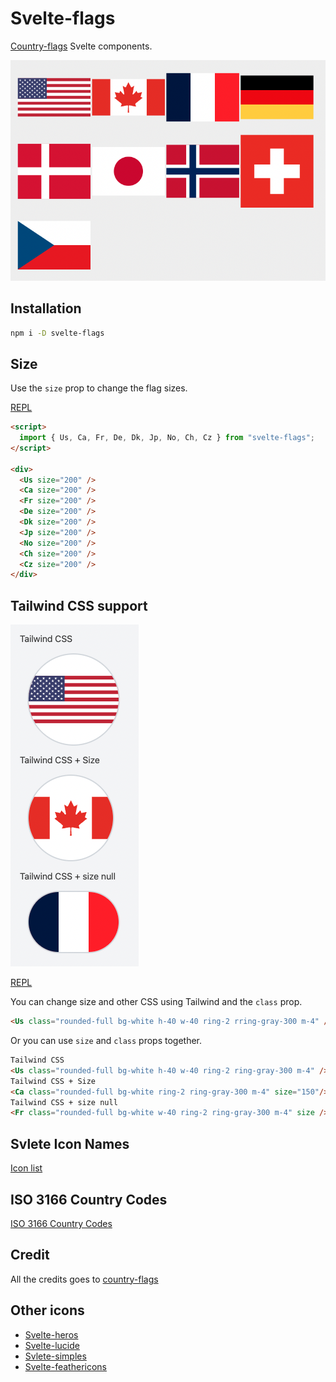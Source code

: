 # Svelte-flags

[Country-flags](https://github.com/hampusborgos/country-flags) Svelte components.

![flags](https://raw.githubusercontent.com/shinokada/svelte-flags/main/static/images/flag1.png)

## Installation

```sh
npm i -D svelte-flags
```

## Size

Use the `size` prop to change the flag sizes.

[REPL](https://svelte.dev/repl/445d2bd2211a4386b5cba3953d8f9fbd?version=3.47.0)

```html
<script>
  import { Us, Ca, Fr, De, Dk, Jp, No, Ch, Cz } from "svelte-flags";
</script>

<div>
  <Us size="200" />
  <Ca size="200" />
  <Fr size="200" />
  <De size="200" />
  <Dk size="200" />
  <Jp size="200" />
  <No size="200" />
  <Ch size="200" />
  <Cz size="200" />
</div>
```

## Tailwind CSS support

![flags](https://raw.githubusercontent.com/shinokada/svelte-flags/main/static/images/flag2.png)

[REPL](https://svelte.dev/repl/7611e8f78f3847d4bb89f7e0179ce3d9?version=3.47.0)

You can change size and other CSS using Tailwind and the `class` prop.

```html
<Us class="rounded-full bg-white h-40 w-40 ring-2 rring-gray-300 m-4" />
```

Or you can use `size` and `class` props together.

```html
Tailwind CSS
<Us class="rounded-full bg-white h-40 w-40 ring-2 ring-gray-300 m-4" />
Tailwind CSS + Size
<Ca class="rounded-full bg-white ring-2 ring-gray-300 m-4" size="150"/>
Tailwind CSS + size null
<Fr class="rounded-full bg-white w-40 ring-2 ring-gray-300 m-4" size />
```

## Svlete Icon Names

[Icon list](https://github.com/shinokada/svelte-flags/blob/main/flags.md)

## ISO 3166 Country Codes

[ISO 3166 Country Codes](https://github.com/shinokada/svelte-flags/blob/main/iso-3166-country-codes.md)


## Credit

All the credits goes to [country-flags](https://github.com/hampusborgos/country-flags)

## Other icons

- [Svelte-heros](https://github.com/shinokada/svelte-heros)
- [Svelte-lucide](https://github.com/shinokada/svelte-lucide)
- [Svlete-simples](https://github.com/shinokada/svelte-simples)
- [Svelte-feathericons](https://github.com/shinokada/svelte-feathericons)
